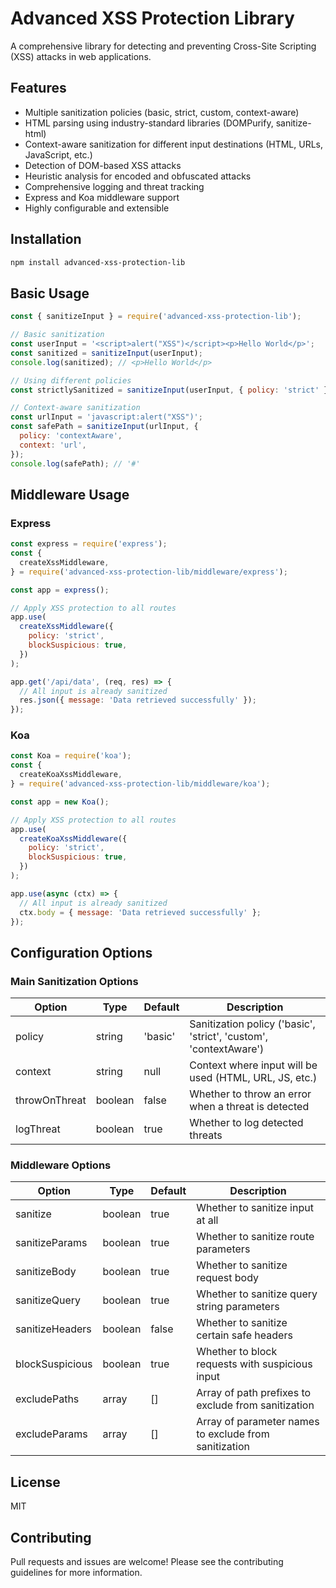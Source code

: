 # Advanced XSS Protection Library

A comprehensive library for detecting and preventing Cross-Site Scripting (XSS) attacks in web applications.

## Features

- Multiple sanitization policies (basic, strict, custom, context-aware)
- HTML parsing using industry-standard libraries (DOMPurify, sanitize-html)
- Context-aware sanitization for different input destinations (HTML, URLs, JavaScript, etc.)
- Detection of DOM-based XSS attacks
- Heuristic analysis for encoded and obfuscated attacks
- Comprehensive logging and threat tracking
- Express and Koa middleware support
- Highly configurable and extensible

## Installation

```bash
npm install advanced-xss-protection-lib
```

## Basic Usage

```javascript
const { sanitizeInput } = require('advanced-xss-protection-lib');

// Basic sanitization
const userInput = '<script>alert("XSS")</script><p>Hello World</p>';
const sanitized = sanitizeInput(userInput);
console.log(sanitized); // <p>Hello World</p>

// Using different policies
const strictlySanitized = sanitizeInput(userInput, { policy: 'strict' });

// Context-aware sanitization
const urlInput = 'javascript:alert("XSS")';
const safePath = sanitizeInput(urlInput, {
  policy: 'contextAware',
  context: 'url',
});
console.log(safePath); // '#'
```

## Middleware Usage

### Express

```javascript
const express = require('express');
const {
  createXssMiddleware,
} = require('advanced-xss-protection-lib/middleware/express');

const app = express();

// Apply XSS protection to all routes
app.use(
  createXssMiddleware({
    policy: 'strict',
    blockSuspicious: true,
  })
);

app.get('/api/data', (req, res) => {
  // All input is already sanitized
  res.json({ message: 'Data retrieved successfully' });
});
```

### Koa

```javascript
const Koa = require('koa');
const {
  createKoaXssMiddleware,
} = require('advanced-xss-protection-lib/middleware/koa');

const app = new Koa();

// Apply XSS protection to all routes
app.use(
  createKoaXssMiddleware({
    policy: 'strict',
    blockSuspicious: true,
  })
);

app.use(async (ctx) => {
  // All input is already sanitized
  ctx.body = { message: 'Data retrieved successfully' };
});
```

## Configuration Options

### Main Sanitization Options

| Option        | Type    | Default | Description                                                       |
| ------------- | ------- | ------- | ----------------------------------------------------------------- |
| policy        | string  | 'basic' | Sanitization policy ('basic', 'strict', 'custom', 'contextAware') |
| context       | string  | null    | Context where input will be used (HTML, URL, JS, etc.)            |
| throwOnThreat | boolean | false   | Whether to throw an error when a threat is detected               |
| logThreat     | boolean | true    | Whether to log detected threats                                   |

### Middleware Options

| Option          | Type    | Default | Description                                           |
| --------------- | ------- | ------- | ----------------------------------------------------- |
| sanitize        | boolean | true    | Whether to sanitize input at all                      |
| sanitizeParams  | boolean | true    | Whether to sanitize route parameters                  |
| sanitizeBody    | boolean | true    | Whether to sanitize request body                      |
| sanitizeQuery   | boolean | true    | Whether to sanitize query string parameters           |
| sanitizeHeaders | boolean | false   | Whether to sanitize certain safe headers              |
| blockSuspicious | boolean | true    | Whether to block requests with suspicious input       |
| excludePaths    | array   | []      | Array of path prefixes to exclude from sanitization   |
| excludeParams   | array   | []      | Array of parameter names to exclude from sanitization |

## License

MIT

## Contributing

Pull requests and issues are welcome! Please see the contributing guidelines for more information.
